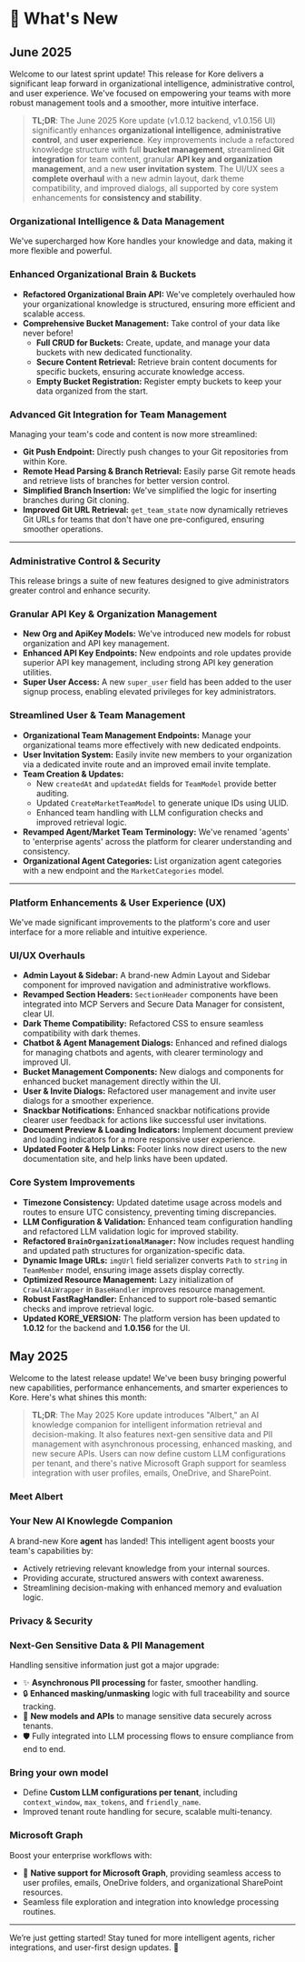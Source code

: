 # 🚀 What's New

## June 2025

Welcome to our latest sprint update! This release for Kore delivers a significant leap forward in organizational intelligence, administrative control, and user experience. We've focused on empowering your teams with more robust management tools and a smoother, more intuitive interface.

> **TL;DR**: The June 2025 Kore update (v1.0.12 backend, v1.0.156 UI) significantly enhances **organizational intelligence**, **administrative control**, and **user experience**. Key improvements include a refactored knowledge structure with full **bucket management**, streamlined **Git integration** for team content, granular **API key and organization management**, and a new **user invitation system**. The UI/UX sees a **complete overhaul** with a new admin layout, dark theme compatibility, and improved dialogs, all supported by core system enhancements for **consistency and stability**.

### Organizational Intelligence & Data Management

We've supercharged how Kore handles your knowledge and data, making it more flexible and powerful.

### Enhanced Organizational Brain & Buckets

* **Refactored Organizational Brain API:** We've completely overhauled how your organizational knowledge is structured, ensuring more efficient and scalable access.
* **Comprehensive Bucket Management:** Take control of your data like never before!
    * **Full CRUD for Buckets:** Create, update, and manage your data buckets with new dedicated functionality.
    * **Secure Content Retrieval:** Retrieve brain content documents for specific buckets, ensuring accurate knowledge access.
    * **Empty Bucket Registration:** Register empty buckets to keep your data organized from the start.

### Advanced Git Integration for Team Management

Managing your team's code and content is now more streamlined:

* **Git Push Endpoint:** Directly push changes to your Git repositories from within Kore.
* **Remote Head Parsing & Branch Retrieval:** Easily parse Git remote heads and retrieve lists of branches for better version control.
* **Simplified Branch Insertion:** We've simplified the logic for inserting branches during Git cloning.
* **Improved Git URL Retrieval:** `get_team_state` now dynamically retrieves Git URLs for teams that don't have one pre-configured, ensuring smoother operations.

---

### Administrative Control & Security

This release brings a suite of new features designed to give administrators greater control and enhance security.

### Granular API Key & Organization Management

* **New Org and ApiKey Models:** We've introduced new models for robust organization and API key management.
* **Enhanced API Key Endpoints:** New endpoints and role updates provide superior API key management, including strong API key generation utilities.
* **Super User Access:** A new `super_user` field has been added to the user signup process, enabling elevated privileges for key administrators.

### Streamlined User & Team Management

* **Organizational Team Management Endpoints:** Manage your organizational teams more effectively with new dedicated endpoints.
* **User Invitation System:** Easily invite new members to your organization via a dedicated invite route and an improved email invite template.
* **Team Creation & Updates:**
    * New `createdAt` and `updatedAt` fields for `TeamModel` provide better auditing.
    * Updated `CreateMarketTeamModel` to generate unique IDs using ULID.
    * Enhanced team handling with LLM configuration checks and improved retrieval logic.
* **Revamped Agent/Market Team Terminology:** We've renamed 'agents' to 'enterprise agents' across the platform for clearer understanding and consistency.
* **Organizational Agent Categories:** List organization agent categories with a new endpoint and the `MarketCategories` model.

---

### Platform Enhancements & User Experience (UX)

We've made significant improvements to the platform's core and user interface for a more reliable and intuitive experience.

### UI/UX Overhauls

* **Admin Layout & Sidebar:** A brand-new Admin Layout and Sidebar component for improved navigation and administrative workflows.
* **Revamped Section Headers:** `SectionHeader` components have been integrated into MCP Servers and Secure Data Manager for consistent, clear UI.
* **Dark Theme Compatibility:** Refactored CSS to ensure seamless compatibility with dark themes.
* **Chatbot & Agent Management Dialogs:** Enhanced and refined dialogs for managing chatbots and agents, with clearer terminology and improved UI.
* **Bucket Management Components:** New dialogs and components for enhanced bucket management directly within the UI.
* **User & Invite Dialogs:** Refactored user management and invite user dialogs for a smoother experience.
* **Snackbar Notifications:** Enhanced snackbar notifications provide clearer user feedback for actions like successful user invitations.
* **Document Preview & Loading Indicators:** Implement document preview and loading indicators for a more responsive user experience.
* **Updated Footer & Help Links:** Footer links now direct users to the new documentation site, and help links have been updated.

### Core System Improvements

* **Timezone Consistency:** Updated datetime usage across models and routes to ensure UTC consistency, preventing timing discrepancies.
* **LLM Configuration & Validation:** Enhanced team configuration handling and refactored LLM validation logic for improved stability.
* **Refactored `BrainOrganizationalManager`:** Now includes request handling and updated path structures for organization-specific data.
* **Dynamic Image URLs:** `imgUrl` field serializer converts `Path` to `string` in `TeamMember` model, ensuring image assets display correctly.
* **Optimized Resource Management:** Lazy initialization of `Crawl4AiWrapper` in `BaseHandler` improves resource management.
* **Robust FastRagHandler:** Enhanced to support role-based semantic checks and improve retrieval logic.
* **Updated KORE_VERSION:** The platform version has been updated to **1.0.12** for the backend and **1.0.156** for the UI.


## May 2025

Welcome to the latest release update! We've been busy bringing powerful new capabilities, performance enhancements, and smarter experiences to Kore. Here's what shines this month:

> **TL;DR**: The May 2025 Kore update introduces "Albert," an AI knowledge companion for intelligent information retrieval and decision-making. It also features next-gen sensitive data and PII management with asynchronous processing, enhanced masking, and new secure APIs. Users can now define custom LLM configurations per tenant, and there's native Microsoft Graph support for seamless integration with user profiles, emails, OneDrive, and SharePoint.

### Meet **Albert**
### Your New AI Knowlegde Companion

A brand-new Kore **agent** has landed! This intelligent agent boosts your team's capabilities by:

* Actively retrieving relevant knowledge from your internal sources.
* Providing accurate, structured answers with context awareness.
* Streamlining decision-making with enhanced memory and evaluation logic.

### Privacy & Security
### Next-Gen **Sensitive Data & PII Management**
Handling sensitive information just got a major upgrade:

* ✨ **Asynchronous PII processing** for faster, smoother handling.
* 🔒 **Enhanced masking/unmasking** logic with full traceability and source tracking.
* 🧾 **New models and APIs** to manage sensitive data securely across tenants.
* 🛡️ Fully integrated into LLM processing flows to ensure compliance from end to end.

### **Bring your own model**

* Define **Custom LLM configurations per tenant**, including `context_window`, `max_tokens`, and `friendly_name`.
* Improved tenant route handling for secure, scalable multi-tenancy.

### Microsoft Graph

Boost your enterprise workflows with:

* 🔗 **Native support for Microsoft Graph**, providing seamless access to user profiles, emails, OneDrive folders, and organizational SharePoint resources.
* Seamless file exploration and integration into knowledge processing routines.

---

We’re just getting started! Stay tuned for more intelligent agents, richer integrations, and user-first design updates. 🚀
